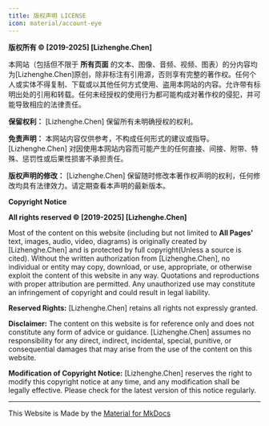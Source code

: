 ```yaml
---
title: 版权声明 LICENSE
icon: material/account-eye
---
```

**版权所有 © [2019-2025] [Lizhenghe.Chen]**

本网站（包括但不限于 **所有页面** 的文本、图像、音频、视频、图表）的分内容均为[Lizhenghe.Chen]原创，除非标注有引用源，否则享有完整的著作权。任何个人或实体不得复制、下载或以其他任何方式使用、盗用本网站的内容。允许带有标明出处的引用和转载。任何未经授权的使用行为都可能构成对著作权的侵犯，并可能导致相应的法律责任。

**保留权利：** [Lizhenghe.Chen] 保留所有未明确授权的权利。

<!-- **授权使用：** 如果您希望使用本网站上的内容，请通过以下联系方式与[Lizhenghe.Chen]联系，以获取书面授权：

- 电子邮件：[您的电子邮件地址]
- 联系电话：[您的联系电话]
- 通讯地址：[您的通讯地址] -->

**免责声明：** 本网站内容仅供参考，不构成任何形式的建议或指导。[Lizhenghe.Chen] 对因使用本网站内容而可能产生的任何直接、间接、附带、特殊、惩罚性或后果性损害不承担责任。

**版权声明的修改：** [Lizhenghe.Chen] 保留随时修改本著作权声明的权利，任何修改均具有法律效力。请定期查看本声明的最新版本。

**Copyright Notice**

**All rights reserved © [2019-2025] [Lizhenghe.Chen]**

Most of the content on this website (including but not limited to **All Pages'** text, images, audio, video, diagrams) is originally created by [Lizhenghe.Chen] and is protected by full copyright(Unless a source is cited). Without the written authorization from [Lizhenghe.Chen], no individual or entity may copy, download, or use, appropriate, or otherwise exploit the content of this website in any way. Quotations and reproductions with proper attribution are permitted. Any unauthorized use may constitute an infringement of copyright and could result in legal liability.

**Reserved Rights:** [Lizhenghe.Chen] retains all rights not expressly granted.

<!-- **Authorized Use:** If you wish to use the content on this website, please contact [Lizhenghe.Chen] through the following contact information to obtain written authorization:

- Email: [Your Email Address]
- Phone: [Your Phone Number]
- Mailing Address: [Your Mailing Address] -->

**Disclaimer:** The content on this website is for reference only and does not constitute any form of advice or guidance. [Lizhenghe.Chen] assumes no responsibility for any direct, indirect, incidental, special, punitive, or consequential damages that may arise from the use of the content on this website.

**Modification of Copyright Notice:** [Lizhenghe.Chen] reserves the right to modify this copyright notice at any time, and any modification shall be legally effective. Please check for the latest version of this notice regularly.

---

This Website is Made by the [Material for MkDocs](https://squidfunk.github.io/mkdocs-material/)
